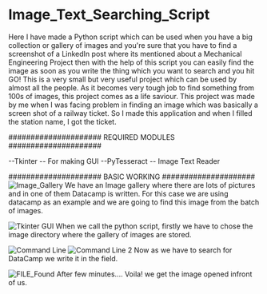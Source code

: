 # Image_Text_Searching_Script
Here I have made a Python script which can be used when you have a big collection or gallery of images and you're sure that you have to find a screenshot of a LinkedIn post where its mentioned about a Mechanical Engineering Project then with the help of this script you can easily find the image as soon as you write the thing which you want to search and you hit GO!
This is a very small but very useful project which can be used by almost all the people. As it becomes very tough job to find something from 100s of images, this project comes as a life saviour. 
This project was made by me when I was facing problem in finding an image which was basically a screen shot of a railway ticket. So I made this application and when I filled the station name, I got the ticket.

##################### REQUIRED MODULES #####################

--Tkinter -- For making GUI
--PyTesseract -- Image Text Reader

##################### BASIC WORKING #####################
![Image_Gallery](https://user-images.githubusercontent.com/79077186/140190096-290e0c90-5a6e-4314-a3e7-6511d5649ecd.PNG)
We have an Image gallery where there are lots of pictures and in one of them Datacamp is written. For this case we are using datacamp as an example and we are going to find this image from the batch of images.

![Tkinter GUI](https://user-images.githubusercontent.com/79077186/140190343-0fe17560-1aff-47f7-baaf-7e1a84038426.PNG)
When we call the python script, firstly we have to chose the image directory where the gallery of images are stored.

![Command Line](https://user-images.githubusercontent.com/79077186/140190481-2dba875a-a39a-4d44-9807-d5ad471a9856.PNG)
![Command Line 2](https://user-images.githubusercontent.com/79077186/140190515-f818e6ef-2ae0-45dd-8ddd-d31b501208bd.PNG)
Now as we have to search for DataCamp we write it in the field.

![FILE_Found](https://user-images.githubusercontent.com/79077186/140190617-f546abd0-c3c8-4b3d-83b3-cfb2cde2b5cd.PNG)
After few minutes.... Voila! we get the image opened infront of us. 

